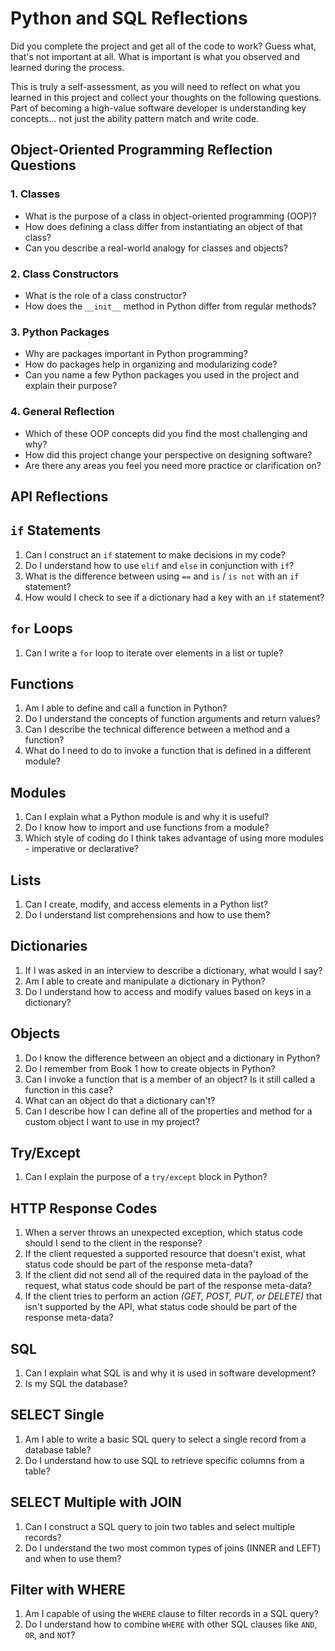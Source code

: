# Python and SQL Reflections

Did you complete the project and get all of the code to work? Guess what, that's not important at all. What is important is what you observed and learned during the process.

This is truly a self-assessment, as you will need to reflect on what you learned in this project and collect your thoughts on the following questions. Part of becoming a high-value software developer is understanding key concepts... not just the ability pattern match and write code.

## Object-Oriented Programming Reflection Questions

### 1. **Classes**

- What is the purpose of a class in object-oriented programming (OOP)?
- How does defining a class differ from instantiating an object of that class?
- Can you describe a real-world analogy for classes and objects?

### 2. **Class Constructors**
- What is the role of a class constructor?
- How does the `__init__` method in Python differ from regular methods?

### 3. **Python Packages**
- Why are packages important in Python programming?
- How do packages help in organizing and modularizing code?
- Can you name a few Python packages you used in the project and explain their purpose?

### 4. **General Reflection**
- Which of these OOP concepts did you find the most challenging and why?
- How did this project change your perspective on designing software?
- Are there any areas you feel you need more practice or clarification on?

## API Reflections

## `if` Statements

1. Can I construct an `if` statement to make decisions in my code?
2. Do I understand how to use `elif` and `else` in conjunction with `if`?
3. What is the difference between using `==` and `is` / `is not` with an `if` statement?
4. How would I check to see if a dictionary had a key with an `if` statement?

## `for` Loops

1. Can I write a `for` loop to iterate over elements in a list or tuple?

## Functions

1. Am I able to define and call a function in Python?
2. Do I understand the concepts of function arguments and return values?
3. Can I describe the technical difference between a method and a function?
4. What do I need to do to invoke a function that is defined in a different module?

## Modules

1. Can I explain what a Python module is and why it is useful?
2. Do I know how to import and use functions from a module?
3. Which style of coding do I think takes advantage of using more modules - imperative or declarative?

## Lists

1. Can I create, modify, and access elements in a Python list?
2. Do I understand list comprehensions and how to use them?

## Dictionaries

1. If I was asked in an interview to describe a dictionary, what would I say?
2. Am I able to create and manipulate a dictionary in Python?
3. Do I understand how to access and modify values based on keys in a dictionary?

## Objects

1. Do I know the difference between an object and a dictionary in Python?
2. Do I remember from Book 1 how to create objects in Python?
3. Can I invoke a function that is a member of an object? Is it still called a function in this case?
4. What can an object do that a dictionary can't?
5. Can I describe how I can define all of the properties and method for a custom object I want to use in my project?

## Try/Except

1. Can I explain the purpose of a `try/except` block in Python?

## HTTP Response Codes

1. When a server throws an unexpected exception, which status code should I send to the client in the response?
2. If the client requested a supported resource that doesn't exist, what status code should be part of the response meta-data?
3. If the client did not send all of the required data in the payload of the request, what status code should be part of the response meta-data?
4. If the client tries to perform an action _(GET, POST, PUT, or DELETE)_ that isn't supported by the API, what status code should be part of the response meta-data?

## SQL

1. Can I explain what SQL is and why it is used in software development?
2. Is my SQL the database?

## SELECT Single

1. Am I able to write a basic SQL query to select a single record from a database table?
2. Do I understand how to use SQL to retrieve specific columns from a table?

## SELECT Multiple with JOIN

1. Can I construct a SQL query to join two tables and select multiple records?
2. Do I understand the two most common types of joins (INNER and LEFT) and when to use them?

## Filter with WHERE

1. Am I capable of using the `WHERE` clause to filter records in a SQL query?
2. Do I understand how to combine `WHERE` with other SQL clauses like `AND`, `OR`, and `NOT`?
